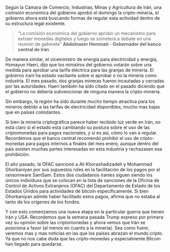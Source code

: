
Según la Cámara de Comercio, Industrias, Minas y Agricultura de Irán, una comisión económica del gobierno aprobó el domingo la cripto-mineria, el gobierno ahora está buscando formas de regular esta actividad dentro de su estructura legal existente.

> “La comisión económica del gobierno aprobó un mecanismo para extraer monedas digitales y luego se someterá a debate en una reunión de gabinete”
> **Abdolnaser Hemmati - Gobernador del banco central de Irán**

De manera similar, el viceministro de energía para electricidad y energía, Homayun Haeri, dijo que los ministros del gobierno votarán sobre una medida para aprobar una tarifa eléctrica para las granjas de minería. El gobierno iraní ha estado vacilante sobre si aprobar o no la minería como industria. El mes pasado, dos granjas mineras fueron incautadas y cerradas por las autoridades. Haeri también ha sido citado en el pasado diciendo que el gobierno no debería subvencionar de ninguna manera la cripto-minería.

Sin embargo, la región ha sido durante mucho tiempo atractiva para los mineros debido a las tarifas de electricidad disponibles, mucho mas bajas que en países colindantes.

Si bien la minería criptográfica parece haber recibido luz verde en Irán, no está claro si el estado está cambiando su postura sobre el uso de las criptomonedas para pagos nacionales, y si es así, cómo lo van a regular. Recordemos que el banco central recomendó prohibir el uso de cripto-monedas para pagos internos a finales del mes enero, aunque dentro del país existen muchas partes interesadas en esta industria y rechazasen esa prohibición.

El año pasado, la OFAC sancionó a Ali Khorashadizadeh y Mohammad Ghorbaniyan por sus supuestos roles en la facilitación de los pagos por el ransomware SamSam. Estos dos ciudadanos iraníes siguen siendo los únicos individuos que se colocan en la lista de sanciones de la Oficina de Control de Activos Extranjeros (OFAC) del Departamento de Estado de los Estados Unidos para actividades de bitcoin específicamente. Si bien Ghorbaniyan admite haber facilitado estos pagos, afirma que no estaba al tanto de los orígenes de los fondos.

Y con esto comenzamos una nueva etapa en la particular guerra que tienen Irán y USA. Recordemos que la semana pasada Trump expreso por primera vez su opinión sobre las criptomonedas y ahora vemos que Irán se posiciona a favor (al menos en cuanto a la minería). Sea como fuere, veremos mas y mas noticias en las que los países abrazan el mundo cripto. Ya que no nos cabe duda que las cripto-monedas y especialmente Bitcoin han llegado para quedarse.
